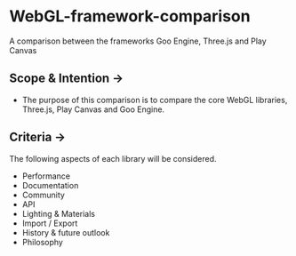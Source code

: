 # WebGL-framework-comparison
A comparison between the frameworks Goo Engine, Three.js and Play Canvas

## Scope & Intention →

- The purpose of this comparison is to compare the core WebGL libraries, Three.js, Play Canvas and Goo Engine.

## Criteria →
The following aspects of each library will be considered.

- Performance
- Documentation
- Community
- API
- Lighting & Materials
- Import / Export
- History & future outlook
- Philosophy


